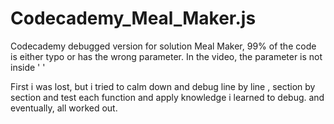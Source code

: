 # Codecademy_Meal_Maker.js
Codecademy debugged version for solution Meal Maker, 99% of the code is either typo or has the wrong parameter. In the video, the parameter is not inside ' '


First i was lost, but i tried to calm down and debug line by line , section by section and test each function and apply knowledge i learned to debug. and eventually, all worked out. 

